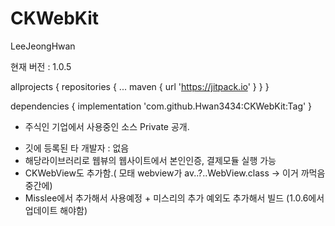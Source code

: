 # CKWebKit

LeeJeongHwan

현재 버전 : 1.0.5


allprojects {
	repositories {
		...
		maven { url 'https://jitpack.io' }
	}
}
  
dependencies {
	        implementation 'com.github.Hwan3434:CKWebKit:Tag'
}


* 주식인 기업에서 사용중인 소스 Private 공개.
- 깃에 등록된 타 개발자 : 없음
- 해당라이브러리로 웹뷰의 웹사이트에서 본인인증, 결제모듈 실행 가능
- CKWebView도 추가함.( 모태 webview가 av..?..WebView.class -> 이거 까먹음 중간에)
- Misslee에서 추가해서 사용예정 + 미스리의 추가 예외도 추가해서 빌드 (1.0.6에서 업데이트 해야함)
